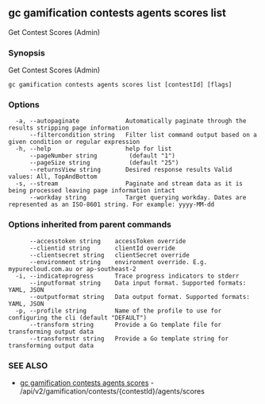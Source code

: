 ## gc gamification contests agents scores list

Get Contest Scores (Admin)

### Synopsis

Get Contest Scores (Admin)

```
gc gamification contests agents scores list [contestId] [flags]
```

### Options

```
  -a, --autopaginate             Automatically paginate through the results stripping page information
      --filtercondition string   Filter list command output based on a given condition or regular expression
  -h, --help                     help for list
      --pageNumber string         (default "1")
      --pageSize string           (default "25")
      --returnsView string       Desired response results Valid values: All, TopAndBottom
  -s, --stream                   Paginate and stream data as it is being processed leaving page information intact
      --workday string           Target querying workday. Dates are represented as an ISO-8601 string. For example: yyyy-MM-dd
```

### Options inherited from parent commands

```
      --accesstoken string    accessToken override
      --clientid string       clientId override
      --clientsecret string   clientSecret override
      --environment string    environment override. E.g. mypurecloud.com.au or ap-southeast-2
  -i, --indicateprogress      Trace progress indicators to stderr
      --inputformat string    Data input format. Supported formats: YAML, JSON
      --outputformat string   Data output format. Supported formats: YAML, JSON
  -p, --profile string        Name of the profile to use for configuring the cli (default "DEFAULT")
      --transform string      Provide a Go template file for transforming output data
      --transformstr string   Provide a Go template string for transforming output data
```

### SEE ALSO

* [gc gamification contests agents scores](gc_gamification_contests_agents_scores.html)	 - /api/v2/gamification/contests/{contestId}/agents/scores


